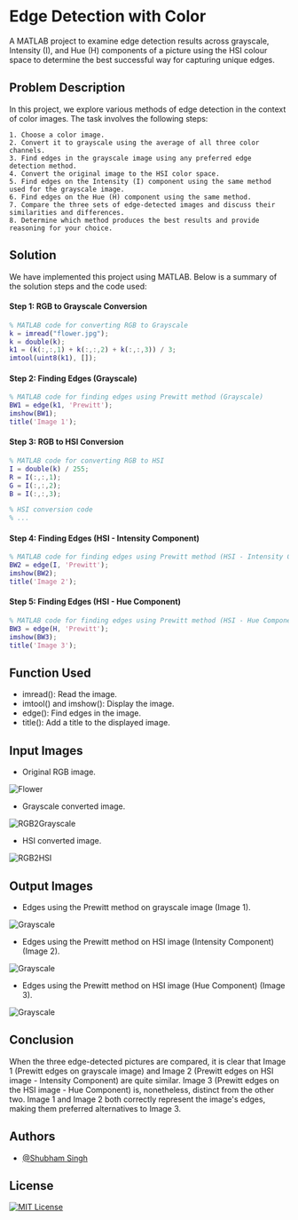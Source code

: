 
# Edge Detection with Color
A MATLAB project to examine edge detection results across grayscale, Intensity (I), and Hue (H) components of a picture using the HSI colour space to determine the best successful way for capturing unique edges.


## Problem Description
In this project, we explore various methods of edge detection in the context of color images. The task involves the following steps:

    1. Choose a color image.
    2. Convert it to grayscale using the average of all three color channels.
    3. Find edges in the grayscale image using any preferred edge detection method.
    4. Convert the original image to the HSI color space.
    5. Find edges on the Intensity (I) component using the same method used for the grayscale image.
    6. Find edges on the Hue (H) component using the same method.
    7. Compare the three sets of edge-detected images and discuss their similarities and differences.
    8. Determine which method produces the best results and provide reasoning for your choice.


## Solution
We have implemented this project using MATLAB. Below is a summary of the solution steps and the code used:

#### Step 1: RGB to Grayscale Conversion
```matlab
% MATLAB code for converting RGB to Grayscale
k = imread("flower.jpg");
k = double(k);
k1 = (k(:,:,1) + k(:,:,2) + k(:,:,3)) / 3;
imtool(uint8(k1), []);
```

#### Step 2: Finding Edges (Grayscale)
```matlab
% MATLAB code for finding edges using Prewitt method (Grayscale)
BW1 = edge(k1, 'Prewitt');
imshow(BW1);
title('Image 1');
```
#### Step 3: RGB to HSI Conversion
```matlab
% MATLAB code for converting RGB to HSI
I = double(k) / 255;
R = I(:,:,1);
G = I(:,:,2);
B = I(:,:,3);

% HSI conversion code
% ...
```
#### Step 4: Finding Edges (HSI - Intensity Component)
```matlab
% MATLAB code for finding edges using Prewitt method (HSI - Intensity Component)
BW2 = edge(I, 'Prewitt');
imshow(BW2);
title('Image 2');
```
#### Step 5: Finding Edges (HSI - Hue Component)
```matlab
% MATLAB code for finding edges using Prewitt method (HSI - Hue Component)
BW3 = edge(H, 'Prewitt');
imshow(BW3);
title('Image 3');
```
## Function Used
* imread(): Read the image.
* imtool() and imshow(): Display the image.
* edge(): Find edges in the image.
* title(): Add a title to the displayed image.



## Input Images
* Original RGB image.
  
![Flower](img/flower.jpg)

* Grayscale converted image.
  
![RGB2Grayscale](img/rgb2grayscale.png)

* HSI converted image.
  
![RGB2HSI](img/rgb2hsi.png)

## Output Images
* Edges using the Prewitt method on grayscale image (Image 1).
  
![Grayscale](img/grayscale.png)

* Edges using the Prewitt method on HSI image (Intensity Component) (Image 2).
  
![Grayscale](img/hsi1.png)

* Edges using the Prewitt method on HSI image (Hue Component) (Image 3).

![Grayscale](img/hsih.png)


## Conclusion
When the three edge-detected pictures are compared, it is clear that Image 1 (Prewitt edges on grayscale image) and Image 2 (Prewitt edges on HSI image - Intensity Component) are quite similar. Image 3 (Prewitt edges on the HSI image - Hue Component) is, nonetheless, distinct from the other two. Image 1 and Image 2 both correctly represent the image's edges, making them preferred alternatives to Image 3.

## Authors

- [@Shubham Singh](https://github.com/Shubham722-227)


## License

[![MIT License](https://img.shields.io/badge/License-MIT-green.svg)](https://choosealicense.com/licenses/mit/)


